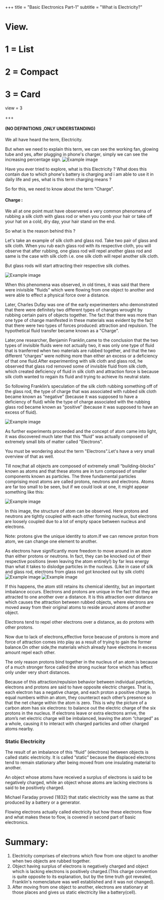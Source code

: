 +++
title = "Basic Electronics Part-1"
subtitle = "What is Electricity?"


# View.
#   1 = List
#   2 = Compact
#   3 = Card
view = 3

+++

#### (NO DEFINITIONS ,ONLY UNDERSTANDING)

We all have heard the term, Electricity.

But when we need to explain this term, we can see the working fan, glowing tube and yes, after plugging in phone's charger, simply we can see the increasing percentage sign.
![Example image](/img/electricity.jpg)

Have you ever tried to explore, what is this Electricity ?
What does this contain due to which phone's battery is charging and i am able to use it in daily life and yes, what is this term charging means ?

So for this, we need to know about the term "Charge".

#### Charge :

We all at one point must have observered a very common phenomena of rubbing a silk cloth with glass rod or when you comb your hair or take off your hat on a cold, dry day, your hair stand on the end.

So what is the reason behind this ?

Let's take an example of silk cloth and glass rod. Take two pair of glass and silk cloth. When you rub each glass rod with its respective cloth, you will observe that after rubbing, one glass rod will repel another glass rod and same is the case with silk cloth i.e. one silk cloth will repel another silk cloth.

But glass rods will start attracting their respective silk clothes.

![Example image](/img/glass-silk-attraction.webp)

When this phenomena was observed, in old times, it was said that there were inivisible "fluids" which were flowing from one object to another and were able to effect a physical force over a distance.

Later, Charles Dufay was one of the early experimenters who demonstrated that there were definitely two different types of changes wrought by rubbing certain pairs of objects together. The fact that there was more than one type of change manifested in these materials was evident by the fact that there were two types of forces produced: attraction and repulsion. The hypothetical fluid transfer became known as a "Charge".

Later,one researcher, Benjamin Franklin,came to the conclusion that the two types of invisible fluids were not actually two, it was only one type of fluid that is tranferred when two materials are rubbed together, and that the two different “charges” were nothing more than either an excess or a deficiency of that one fluid.After experimenting with silk cloth and glass rod, he observed that glass rod removed some of invisible fluid from silk cloth, which created deficiency of fluid in silk cloth and attraction force is because silk cloth wanted to regain its fluid and trying to achieve its neutral state.

So following Franklin’s speculation of the silk cloth rubbing something off of the glass rod, the type of charge that was associated with rubbed silk cloth became known as “negative” (because it was supposed to have a deficiency of fluid) while the type of charge associated with the rubbing glass rod became known as “positive” (because it was supposed to have an excess of fluid).

![Example image](/img/glass-silk-rod.jpeg)

As further experiments proceeded and the concept of atom came into light, it was discovered much later that this “fluid” was actually composed of extremely small bits of matter called "Electrons".

You must be wondering about the term "Electrons".Let's have a very small overview of that as well.

Till now,that all objects are composed of extremely small “building-blocks” known as atoms and that these atoms are in turn composed of smaller components known as particles. The three fundamental particles comprising most atoms are called protons, neutrons and electrons. Atoms are far too small to be seen, but if we could look at one, it might appear something like this:

![Example image](/img/atoms.webp)

In this image, the structure of atom can be observed. Here protons and neutrons are tightly coupled with each other forming nucleus, but electrons are loosely coupled due to a lot of empty space between nucleus and electrons.

Note: protons give the unique identity to atom.If we can remove proton from atom, we can change one element to another.

As electrons have significantly more freedom to move around in an atom than either protons or neutrons. In fact, they can be knocked out of their respective positions (even leaving the atom entirely!) by far less energy than what it takes to dislodge particles in the nucleus.
(Like in case of silk and glass rod, electrons from glass rod got knocked out by silk cloth)
![Example image](/img/before-rubbing.jpeg)
![Example image](/img/after-rubbing.jpg)

If this happens, the atom still retains its chemical identity, but an important imbalance occurs. Electrons and protons are unique in the fact that they are attracted to one another over a distance. It is this attraction over distance which causes the attraction between rubbed objects, where electrons are moved away from their original atoms to reside around atoms of another object.

Electrons tend to repel other electrons over a distance, as do protons with other protons.

Now due to lack of electrons,effective force beacuse of protons is more and force of attraction comes into play as a result of trying to gain the former balance.On other side,the materials which already have electrons in excess amount repel each other.

The only reason protons bind together in the nucleus of an atom is because of a much stronger force called the strong nuclear force which has effect only under very short distances.

Because of this attraction/repulsion behavior between individual particles, electrons and protons are said to have opposite electric charges. That is, each electron has a negative charge, and each proton a positive charge. In equal numbers within an atom, they counteract each other’s presence so that the net charge within the atom is zero. This is why the picture of a carbon atom has six electrons: to balance out the electric charge of the six protons in the nucleus. If electrons leave or extra electrons arrive, the atom’s net electric charge will be imbalanced, leaving the atom “charged” as a whole, causing it to interact with charged particles and other charged atoms nearby.

### Static Electricity

The result of an imbalance of this “fluid” (electrons) between objects is called static electricity. It is called “static” because the displaced electrons tend to remain stationary after being moved from one insulating material to another.

An object whose atoms have received a surplus of electrons is said to be negatively charged, while an object whose atoms are lacking electrons is said to be positively charged.

Michael Faraday proved (1832) that static electricity was the same as that produced by a battery or a generator.

Flowing electrons actually called electricity but how these electrons flow and what makes these to flow, is covered in second part of basic electronics.

# Summary:

1. Electricity comprises of electrons which flow from one object to another when two objects are rubbed together.
2. Object having surplus of electrons is negatively charged and object which is lacking electrons is positively charged.(This charge convention is quite opposite to its explanation, but by the time truth got revealed, Franklin's nomenclature was well established and it was not changed).
3. After moving from one object to another, electrons are stationary at those places and gives us static electricity like a battery(cell).
